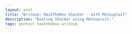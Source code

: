 ```yaml
---
layout: post
title: "Writeup: HackTheBox Shocker - with Metasploit"
description: "Rooting Shocker using Metasploit."
tags: pentest hackthebox writeup
---
```

